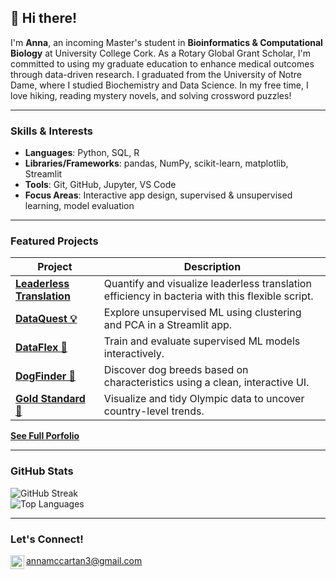 ## :sunflower: Hi there!

I'm **Anna**, an incoming Master's student in **Bioinformatics & Computational Biology** at University College Cork. As a Rotary Global Grant Scholar, I'm committed to using my graduate education to enhance medical outcomes through data-driven research. I graduated from the University of Notre Dame, where I studied Biochemistry and Data Science. In my free time, I love hiking, reading mystery novels, and solving crossword puzzles!

---

### Skills & Interests

- **Languages**: Python, SQL, R  
- **Libraries/Frameworks**: pandas, NumPy, scikit-learn, matplotlib, Streamlit
- **Tools**: Git, GitHub, Jupyter, VS Code  
- **Focus Areas**: Interactive app design, supervised & unsupervised learning, model evaluation

---

### Featured Projects

| Project | Description |
|--------|-------------|
| [**Leaderless Translation**](https://github.com/Champion-Lab/leaderlessTranslation) | Quantify and visualize leaderless translation efficiency in bacteria with this flexible script. |
| [**DataQuest 💡**](https://github.com/annamccartan3/MCCARTAN-Data-Science-Portfolio/tree/main/MLUnsupervisedApp) | Explore unsupervised ML using clustering and PCA in a Streamlit app. |
| [**DataFlex 🤖**](https://github.com/annamccartan3/MCCARTAN-Data-Science-Portfolio/tree/main/MLStreamlitApp) | Train and evaluate supervised ML models interactively. |
| [**DogFinder 🐶**](https://github.com/annamccartan3/MCCARTAN-Data-Science-Portfolio/tree/main/basic_streamlit_app) | Discover dog breeds based on characteristics using a clean, interactive UI. |
| [**Gold Standard 🏅**](https://github.com/annamccartan3/MCCARTAN-Data-Science-Portfolio/tree/main/TidyData-Project) | Visualize and tidy Olympic data to uncover country-level trends. |

[**See Full Porfolio**](https://github.com/annamccartan3/MCCARTAN-Data-Science-Portfolio)
  
---

### GitHub Stats
![GitHub Streak](https://github-readme-streak-stats.herokuapp.com?user=annamccartan3&theme=default)  
![Top Languages](https://github-readme-stats.vercel.app/api/top-langs/?username=annamccartan3&layout=compact)

---

### Let's Connect!
[<img align="left" alt="codeSTACKr | LinkedIn" width="22px" src="https://cdn.jsdelivr.net/npm/simple-icons@v3/icons/linkedin.svg" />][linkedin]
[annamccartan3@gmail.com](annamccartan3@gmail.com)


[linkedin]: https://www.linkedin.com/in/anna-mccartan/
